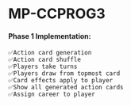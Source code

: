 # MP-CCPROG3

#### Phase 1 Implementation:

    ✅Action card generation
    ✅Action card shuffle
    ✅Players take turns
    ✅Players draw from topmost card
    ✅Card effects apply to player
    ✅Show all generated action cards
    ✅Assign career to player
